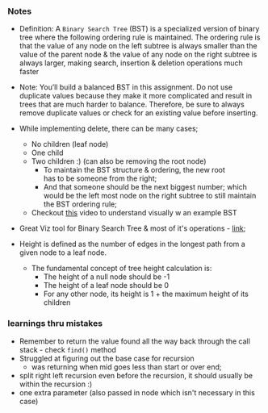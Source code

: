 ### Notes

- Definition: A `Binary Search Tree` (BST) is a specialized version of binary tree where the following ordering rule is maintained. The ordering rule is that the value of any node on the left subtree is always smaller than the value of the parent node & the value of any node on the right subtree is always larger, making search, insertion & deletion operations much faster

- Note: You’ll build a balanced BST in this assignment. Do not use duplicate values because they make it more complicated and result in trees that are much harder to balance. Therefore, be sure to always remove duplicate values or check for an existing value before inserting.

- While implementing delete, there can be many cases;

  - No children (leaf node)
  - One child
  - Two children :)
    (can also be removing the root node)
    - To maintain the BST structure & ordering, the new root  
      has to be someone from the right;
    - And that someone should be the next biggest number; which
      would be the left most node on the right subtree to still maintain the BST ordering rule;
  - Checkout [this](https://youtu.be/wcIRPqTR3Kc?si=ItoB_OZP34vyyIkG) video to understand visually w an example BST

- Great Viz tool for Binary Search Tree & most of it's operations - [link](https://visualgo.net/en/bst);

- Height is defined as the number of edges in the longest path from a given node to a leaf node.
  - The fundamental concept of tree height calculation is:
    - The height of a null node should be -1
    - The height of a leaf node should be 0
    - For any other node, its height is 1 + the maximum height of its children

### learnings thru mistakes

- Remember to return the value found all the way back through the call stack - check `find()` method
- Struggled at figuring out the base case for recursion
  - was returning when mid goes less than start or over end;
- split right left recursion even before the recursion, it should usually be within the recursion :)
- one extra parameter (also passed in node which isn't necessary in this case)
